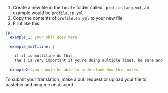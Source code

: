 
1) Create a new file in the `locale` folder called ` profile.lang.yml`, an example would be `profile.jp.yml`
2) Copy the contents of `profile.en.yml` to your new file
3) Fill it like this:

```yaml
jp:
  example_1: your shit goes here
  
  example_multiline: |
  
    if it is multiline do this
    the | is very important if youre doing multiple lines, be sure and match my tabs
    
  example2: you should be able to understand how this works
```


To submit your translation, make a pull request or upload your file to pastebin and ping me on discord
